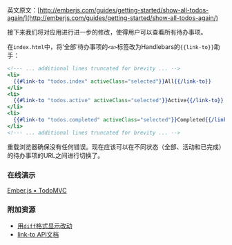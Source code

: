 英文原文：[http://emberjs.com/guides/getting-started/show-all-todos-again/](http://emberjs.com/guides/getting-started/show-all-todos-again/)

接下来我们将对应用进行进一步的修改，使得用户可以查看所有待办事项。

在`index.html`中，将‘全部’待办事项的`<a>`标签改为Handlebars的`{{link-to}}`助手：

```handlebars
<!--- ... additional lines truncated for brevity ... -->
<li>
  {{#link-to "todos.index" activeClass="selected"}}All{{/link-to}}
</li>
<li>
  {{#link-to "todos.active" activeClass="selected"}}Active{{/link-to}}
</li>
<li>
  {{#link-to "todos.completed" activeClass="selected"}}Completed{{/link-to}}
</li>
<!--- ... additional lines truncated for brevity ... -->
```

重载浏览器确保没有任何错误。现在应该可以在不同状态（全部、活动和已完成）的待办事项的URL之间进行切换了。

### 在线演示

<a class="jsbin-embed" href="http://jsbin.com/uYuGA/1/embed?live">Ember.js • TodoMVC</a><script src="http://static.jsbin.com/js/embed.js"></script>

### 附加资源

  * [用`diff`格式显示改动](https://github.com/emberjs/quickstart-code-sample/commit/843ff914873081560e4ba97df0237b8595b6ae51)
  * [link-to API文档](/api/classes/Ember.Handlebars.helpers.html#method_link-to)
